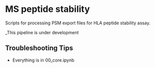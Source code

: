 # MS peptide stability

Scripts for processing PSM export files for HLA peptide stability assay.

_This pipeline is under development

## Troubleshooting Tips

-  Everything is in 00_core.ipynb
